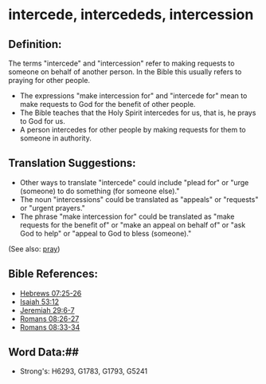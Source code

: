 # intercede, intercededs, intercession #

## Definition: ##

The terms "intercede" and "intercession" refer to making requests to someone on behalf of another person. In the Bible this usually refers to praying for other people.

* The expressions "make intercession for" and "intercede for" mean to make requests to God for the benefit of other people.
* The Bible teaches that the Holy Spirit intercedes for us, that is, he prays to God for us.
* A person intercedes for other people by making requests for them to someone in authority.

## Translation Suggestions: ##

* Other ways to translate "intercede" could include "plead for" or "urge (someone) to do something (for someone else)."
* The noun "intercessions" could be translated as "appeals" or "requests" or "urgent prayers."
* The phrase "make intercession for" could be translated as "make requests for the benefit of" or "make an appeal on behalf of" or "ask God to help" or "appeal to God to bless (someone)."

(See also: [pray](pray.md))

## Bible References: ##

* [Hebrews 07:25-26](rc://en/tn/help/heb/07/25)
* [Isaiah 53:12](rc://en/tn/help/isa/53/12)
* [Jeremiah 29:6-7](rc://en/tn/help/jer/29/06)
* [Romans 08:26-27](rc://en/tn/help/rom/08/26)
* [Romans 08:33-34](rc://en/tn/help/rom/08/33)


## Word Data:##

* Strong's: H6293, G1783, G1793, G5241
